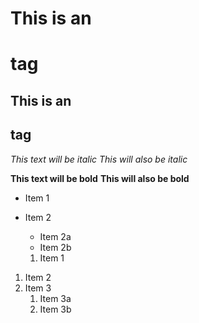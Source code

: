 # This is an <h1> tag
## This is an <h2> tag

*This text will be italic*
_This will also be italic_

**This text will be bold**
__This will also be bold__

* Item 1
* Item 2
  * Item 2a
  * Item 2b
  
  1. Item 1
1. Item 2
1. Item 3
   1. Item 3a
   1. Item 3b
